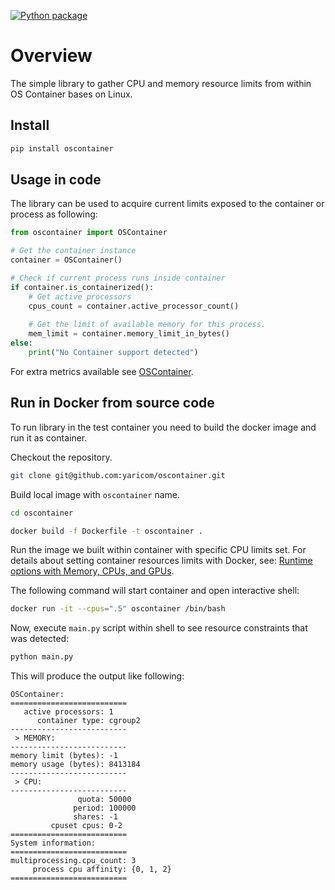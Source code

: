 [![Python package](https://github.com/yaricom/oscontainer/actions/workflows/python-package.yml/badge.svg)](https://github.com/yaricom/oscontainer/actions/workflows/python-package.yml)

# Overview

The simple library to gather CPU and memory resource limits from within OS Container bases on Linux.

## Install

```bash
pip install oscontainer
```

## Usage in code

The library can be used to acquire current limits exposed to the container or process as following:

```python
from oscontainer import OSContainer

# Get the container instance
container = OSContainer()

# Check if current process runs inside container
if container.is_containerized():
    # Get active processors
    cpus_count = container.active_processor_count()
    
    # Get the limit of available memory for this process.
    mem_limit = container.memory_limit_in_bytes()
else:
    print("No Container support detected")
```

For extra metrics available see [OSContainer](./oscontainer/os_container.py).

## Run in Docker from source code

To run library in the test container you need to build the docker image and run it as container.

Checkout the repository.

```bash
git clone git@github.com:yaricom/oscontainer.git
```

Build local image with `oscontainer` name.

```bash
cd oscontainer

docker build -f Dockerfile -t oscontainer . 
```

Run the image we built within container with specific CPU limits set. 
For details about setting container resources limits with Docker, see: [Runtime options with Memory, CPUs, and GPUs](https://docs.docker.com/config/containers/resource_constraints).

The following command will start container and open interactive shell:

```bash
docker run -it --cpus=".5" oscontainer /bin/bash
```

Now, execute `main.py` script within shell to see resource constraints that was detected:

```bash
python main.py 
```

This will produce the output like following:

```text
OSContainer:
==========================
   active processors: 1
      container type: cgroup2
--------------------------
 > MEMORY:
--------------------------
memory limit (bytes): -1
memory usage (bytes): 8413184
--------------------------
 > CPU:
--------------------------
               quota: 50000
              period: 100000
              shares: -1
         cpuset cpus: 0-2
==========================
System information:
==========================
multiprocessing.cpu_count: 3
     process cpu affinity: {0, 1, 2}
==========================
```